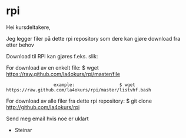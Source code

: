# rpi
Hei kursdeltakere,

Jeg legger filer på dette rpi repository som dere kan gjøre download fra etter behov


Download til RPI kan gjøres f.eks. slik:

For download av en enkelt file:                $ wget https://raw.github.com/la4okurs/rpi/master/file

                      example:                 $ wget https://raw.github.com/la4okurs/rpi/master/listvhf.bash

For download av alle filer fra dette rpi repository: $ git clone http://github.com/la4okurs/rpi

Send meg email hvis noe er uklart

- Steinar
